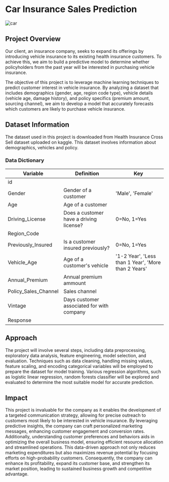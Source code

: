 # Car Insurance Sales Prediction

![car](https://github.com/bebe5004/Eunbin-Yoo-s-Portfolio/assets/59913944/677aedae-8e84-42fb-8f76-f28432c6ec38)

## Project Overview

Our client, an insurance company, seeks to expand its offerings by introducing vehicle insurance to its existing health insurance customers. To achieve this, we aim to build a predictive model to determine whether policyholders from the past year will be interested in purchasing vehicle insurance.

The objective of this project is to leverage machine learning techniques to predict customer interest in vehicle insurance. By analyzing a dataset that includes demographics (gender, age, region code type), vehicle details (vehicle age, damage history), and policy specifics (premium amount, sourcing channel), we aim to develop a model that accurately forecasts which customers are likely to purchase vehicle insurance.

## Dataset Information

The dataset used in this project is downloaded from Health Insurance Cross Sell dataset uploaded on kaggle. This dataset involves information about demographics, vehicles and policy. 

### Data Dictionary

| Variable             	| Definition                                	| Key                                                 	|
|----------------------	|-------------------------------------------	|-----------------------------------------------------	|
| id                   	|                                           	|                                                     	|
| Gender               	| Gender of a customer                      	| 'Male', 'Female'                                    	|
| Age                  	| Age of a customer                         	|                                                     	|
| Driving_License      	| Does a customer have a driving license?   	| 0=No, 1=Yes                                         	|
| Region_Code          	|                                           	|                                                     	|
| Previously_Insured   	| Is a customer insured previously?         	| 0=No, 1=Yes                                         	|
| Vehicle_Age          	| Age of a customer's vehicle               	| '1-2 Year', 'Less than 1 Year', 'More than 2 Years' 	|
| Annual_Premium       	| Annual premium ammount                    	|                                                     	|
| Policy_Sales_Channel 	| Sales channel                             	|                                                     	|
| Vintage              	| Days customer associated for with company 	|                                                     	|
| Response             	|                                           	|                                                     	|

## Approach

The project will involve several steps, including data preprocessing, exploratory data analysis, feature engineering, model selection, and evaluation. Techniques such as data cleaning, handling missing values, feature scaling, and encoding categorical variables will be employed to prepare the dataset for model training. Various regression algorithms, such as logistic linear regression, random forests classifier will be explored and evaluated to determine the most suitable model for accurate prediction.

## Impact

This project is invaluable for the company as it enables the development of a targeted communication strategy, allowing for precise outreach to customers most likely to be interested in vehicle insurance. By leveraging predictive insights, the company can craft personalized marketing messages, enhancing customer engagement and conversion rates. Additionally, understanding customer preferences and behaviors aids in optimizing the overall business model, ensuring efficient resource allocation and streamlined operations. This data-driven approach not only reduces marketing expenditures but also maximizes revenue potential by focusing efforts on high-probability customers. Consequently, the company can enhance its profitability, expand its customer base, and strengthen its market position, leading to sustained business growth and competitive advantage.
